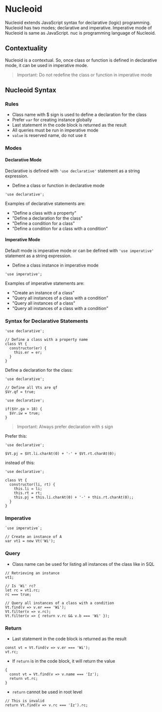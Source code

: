 # Nucleoid

Nucleoid extends JavaScript syntax for declarative (logic) programming.
Nucleoid has two modes; declarative and imperative.
Imperative mode of Nucleoid is same as JavaScript.
nuc is programming language of Nucleoid. 

## Contextuality

Nucleoid is a contextual. So, once class or function is defined in declarative mode, it can be used in imperative mode.

> Important: Do not redefine the class or function in imperative mode

## Nucleoid Syntax

### Rules

- Class name with $ sign is used to define a declaration for the class
- Prefer `var` for creating instance globally
- Last statement in the code block is returned as the result
- All queries must be run in imperative mode
- `value` is reserved name, do not use it

### Modes

#### Declarative Mode

Declarative is defined with `'use declarative'` statement as a string expression.

- Define a class or function in declarative mode

```nuc
'use declarative';
```

Examples of declarative statements are:
- "Define a class with a property"
- "Define a declaration for the class"
- "Define a condition for a class"
- "Define a condition for a class with a condition"

#### Imperative Mode

Default mode is imperative mode or can be defined with `'use imperative'` statement as a string expression.

- Define a class instance in imperative mode

```nuc
'use imperative';
```

Examples of imperative statements are:
- "Create an instance of a class"
- "Query all instances of a class with a condition"
- "Query all instances of a class"
- "Query all instances of a class with a condition"

### Syntax for Declarative Statements

```nuc
'use declarative';

// Define a class with a property name
class Vt {
  constructor(er) {
    this.er = er;
  }
}
```

Define a declaration for the class:

```nuc
'use declarative';

// Define all Vts are qf
$Vr.qf = true;
```

```nuc
'use declarative';

if($Vr.ga > 18) {
  $Vr.iw = true;
}
```

> Important: Always prefer declaration with `$` sign

Prefer this:

```nuc
'use declarative';

$Vt.pj = $Vt.li.charAt(0) + '-' + $Vt.rt.charAt(0);
```

instead of this:

```nuc
'use declarative';

class Vt {
  constructor(li, rt) {
    this.li = li;
    this.rt = rt;
    this.pj = this.li.charAt(0) + '-' + this.rt.charAt(0);;
  }
}
```

### Imperative

```nuc
`use imperative`;

// Create an instance of A
var vt1 = new Vt('Wi');
```

### Query

- Class name can be used for listing all instances of the class like in SQL

```nuc
// Retrieving an instance
vt1;
```

```
// Is 'Wi' rc?
let rc = vt1.rc;
rc === true;
```

```nuc
// Query all instances of a class with a condition
Vt.find(v => v.er === 'Wi');
Vt.filter(v => v.rc);
Vt.filter(v => { return v.rc && v.b === 'Wi' });
```

### Return

- Last statement in the code block is returned as the result

```nuc
const vt = Vt.find(v => v.er === 'Wi');
vt.rc;
```

- If `return` is in the code block, it will return the value

```nuc
{
  const vt = Vt.find(v => v.name === 'Iz');
  return vt.rc;
}
```

- `return` cannot be used in root level

```nuc
// This is invalid
return Vt.find(v => v.rc === 'Iz').rc;
```

